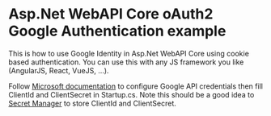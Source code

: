 # Asp.Net WebAPI Core oAuth2 Google Authentication example

This is how to use Google Identity in Asp.Net WebAPI Core using cookie based authentication.
You can use this with any JS framework you like (AngularJS, React, VueJS, ...).

Follow [Microsoft documentation](https://docs.microsoft.com/en-us/aspnet/core/security/authentication/social/google-logins?tabs=aspnetcore2x) to configure Google API credentials then fill ClientId and ClientSecret in Startup.cs. Note this should be a good idea to [Secret Manager](https://docs.microsoft.com/en-us/aspnet/core/security/app-secrets?tabs=visual-studio) to store ClientId and ClientSecret.